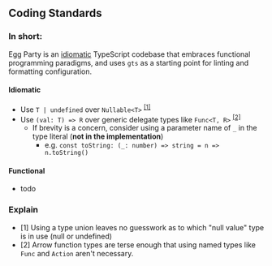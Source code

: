 ## Coding Standards
### In short:
Egg Party is an [idiomatic](#idiomatic) TypeScript codebase that embraces functional programming paradigms,
and uses `gts` as a starting point for linting and formatting configuration.

#### Idiomatic
- Use `T | undefined` over `Nullable<T>` <sup>[[1]](#expl-1)</sup>
- Use `(val: T) => R` over generic delegate types like `Func<T, R>` <sup>[[2]](#expl-2)</sup>
    - If brevity is a concern, consider using a parameter name of `_` in the type literal (**not in the implementation**)
        - e.g. `const toString: (_: number) => string = n => n.toString()`

#### Functional
- todo

### Explain
- [1]<a name="expl-1"></a> Using a type union leaves no guesswork as to which "null value" type is in use (null or undefined)
- [2]<a name="expl-2"></a> Arrow function types are terse enough that using named types like `Func` and `Action` aren't necessary.
